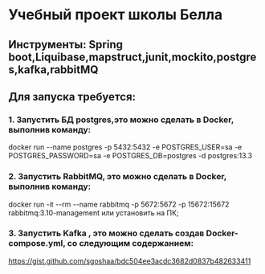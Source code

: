 # Учебный проект школы Белла
## Инструменты: Spring boot,Liquibase,mapstruct,junit,mockito,postgres,kafka,rabbitMQ
## Для запуска требуется:
### 1. Запустить БД postgres,это можно сделать в Docker, выполнив команду:
docker run --name postgres -p 5432:5432 -e POSTGRES_USER=sa -e POSTGRES_PASSWORD=sa -e POSTGRES_DB=postgres -d postgres:13.3
### 2. Запустить RabbitMQ, это можно сделать в Docker, выполнив команду:
docker run -it --rm --name rabbitmq -p 5672:5672 -p 15672:15672 rabbitmq:3.10-management или установить на ПК;
### 3. Запустить Kafka , это можно сделать создав Docker-compose.yml, со следующим содержанием:
https://gist.github.com/sgoshaa/bdc504ee3acdc3682d0837b482633411

